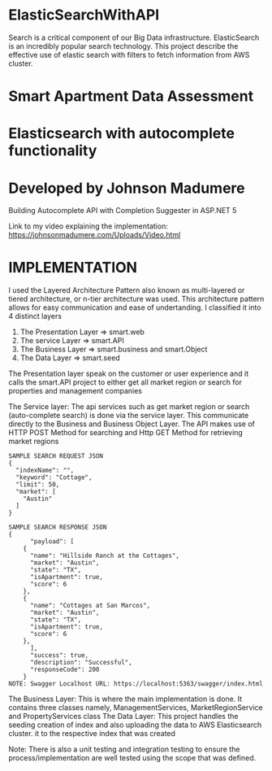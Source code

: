 # ElasticSearchWithAPI
Search is a critical component of our Big Data infrastructure. ElasticSearch is an incredibly popular search technology. This project describe the effective use of elastic search with filters to fetch information from AWS cluster. 


# Smart Apartment Data Assessment
# Elasticsearch with autocomplete functionality
# Developed by Johnson Madumere

Building Autocomplete API with Completion Suggester in ASP.NET 5

Link to my video explaining the implementation: https://johnsonmadumere.com/Uploads/Video.html

# IMPLEMENTATION
I used the Layered Architecture Pattern also known as multi-layered or tiered architecture, or n-tier architecture was used. 
This architecture pattern allows for easy communication and ease of undertanding. I classified it into 4 distinct layers
1. The Presentation Layer => smart.web
2. The service Layer => smart.API
3. The Business Layer => smart.business and smart.Object
4. The Data Layer => smart.seed

The Presentation layer speak on the customer or user experience and it calls the smart.API project to either get all market region or search for properties and management companies

The Service layer: The api services such as get market region or search (auto-complete search) is done via the service layer. This communicate directly to the Business and Business Object Layer. The API makes use of HTTP POST Method for searching and Http GET Method for retrieving market regions
	
	SAMPLE SEARCH REQUEST JSON
	{
	  "indexName": "",
	  "keyword": "Cottage",
	  "limit": 50,
	  "market": [
		"Austin"
	  ]
	}
		
	SAMPLE SEARCH RESPONSE JSON
	{
	      "payload": [
		{
		  "name": "Hillside Ranch at the Cottages",
		  "market": "Austin",
		  "state": "TX",
		  "isApartment": true,
		  "score": 6
		},
		{
		  "name": "Cottages at San Marcos",
		  "market": "Austin",
		  "state": "TX",
		  "isApartment": true,
		  "score": 6
		},
	      ],
	      "success": true,
	      "description": "Successful",
	      "responseCode": 200
        }
    NOTE: Swagger Localhost URL: https://localhost:5363/swagger/index.html

The Business Layer: This is where the main implementation is done. It contains three classes namely, ManagementServices, MarketRegionService and PropertyServices class
The Data Layer: This project handles the seeding creation of index and also uploading the data to AWS Elasticsearch cluster.
it to the respective index that was created

Note: There is also a unit testing and integration testing to ensure the process/implementation are well tested using the scope that was defined.
